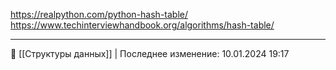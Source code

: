 https://realpython.com/python-hash-table/
https://www.techinterviewhandbook.org/algorithms/hash-table/

----
📂 [[Структуры данных]] | Последнее изменение: 10.01.2024 19:17